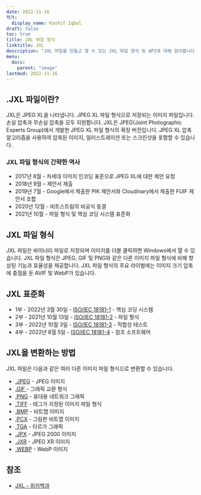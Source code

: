 ```yaml
---
date: 2022-11-16
작가:
  display_name: Kashif Iqbal
draft: false
toc: true
title: JXL 파일 형식
linktitle: JXL
description: "JXL 파일을 만들고 열 수 있는 JXL 파일 형식 및 API에 대해 알아봅니다."
menu:
  docs:
    parent: "image"
lastmod: 2022-11-16
---
```


## .JXL 파일이란?

JXL은 JPEG XL을 나타냅니다. JPEG XL 파일 형식으로 저장되는 이미지 파일입니다. 손실 압축과 무손실 압축을 모두 지원합니다. JXL은 JPEG(Joint Photographic Experts Group)에서 개발한 JPEG XL 파일 형식의 확장 버전입니다. JPEG XL 압축 알고리즘을 사용하여 압축된 이미지, 일러스트레이션 또는 스크린샷을 포함할 수 있습니다.

### JXL 파일 형식의 간략한 역사

* 2017년 8월 - 차세대 이미지 인코딩 표준으로 JPEG XL에 대한 제안 요청
* 2018년 9월 – 제안서 제출
* 2019년 7월 - Google에서 제출한 PIK 제안서와 Cloudinary에서 제출한 FUIF 제안서 조합
* 2020년 12월 - 비트스트림의 비공식 동결
* 2021년 10월 - 파일 형식 및 핵심 코딩 시스템 표준화

## JXL 파일 형식

JXL 파일은 바이너리 파일로 저장되며 이미지를 더블 클릭하면 Windows에서 열 수 있습니다. JXL 파일 형식은 JPEG, GIF 및 PNG와 같은 다른 이미지 파일 형식에 비해 향상된 기능과 효율성을 제공합니다. JXL 파일 형식의 주요 라이벌에는 이미지 크기 압축에 중점을 둔 AVIF 및 WebP가 있습니다.

## JXL 표준화

* 1부 - 2022년 3월 30일 - [ISO/IEC 18181-1](https://www.iso.org/standard/77977.html) - 핵심 코딩 시스템
* 2부 - 2021년 10월 13일 - [ISO/IEC 18181-2](https://www.iso.org/standard/80617.html) - 파일 형식
* 3부 - 2022년 10월 3일 - [ISO/IEC 18181-3](https://www.iso.org/standard/80618.html) - 적합성 테스트
* 4부 - 2022년 8월 5일 - [ISO/IEC 18181-4](https://www.iso.org/standard/80619.html) - 참조 소프트웨어

## JXL을 변환하는 방법

JXL 파일은 다음과 같은 여러 다른 이미지 파일 형식으로 변환할 수 있습니다.

* [.JPEG](/ko/image/jpeg/) - JPEG 이미지
* [.GIF ](/ko/image/gif/) - 그래픽 교환 형식
* [.PNG](/ko/image/png/) - 휴대용 네트워크 그래픽
* [.TIFF](/ko/image/tiff/) - 태그가 지정된 이미지 파일 형식
* [.BMP](/ko/image/bmp/) - 비트맵 이미지
* [.PCX](/ko/image/pcx/) - 그림판 비트맵 이미지
* [.TGA](/ko/image/tga/) - 타르가 그래픽
* [.JPX](/ko/image/jpx/) - JPEG 2000 이미지
* [.JXR](/ko/image/jxr/) - JPEG XR 이미지
* [.WEBP](/ko/image/webp/) - WebP 이미지

## 참조

* [JXL - 위키백과](https://en.wikipedia.org/wiki/JPEG_XL)

